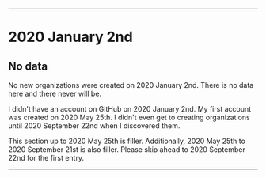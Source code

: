 
***

# 2020 January 2nd

## No data

No new organizations were created on 2020 January 2nd. There is no data here and there never will be.

I didn't have an account on GitHub on 2020 January 2nd. My first account was created on 2020 May 25th. I didn't even get to creating organizations until 2020 September 22nd when I discovered them.

This section up to 2020 May 25th is filler. Additionally, 2020 May 25th to 2020 September 21st is also filler. Please skip ahead to 2020 September 22nd for the first entry.

***
